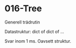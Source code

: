 # 016-Tree

Generell trädrutin

Datastruktur: dict of dict of ...

Svar inom 1 ms. Oavsett struktur.